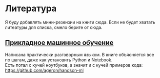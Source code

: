 # Литература  
Я буду добавлять мини-резензии на книги сюда. Если не будет хватать литеатуры для списка, смело берите от сюда.
## [Прикладное машинное обучение](https://github.com/rangelokk/Diplom/blob/main/library/Orelyen_Zheron_Prikladnoe_mashinnoe_obuchenie_s_pomoschyu_Scikit-Learn_i_TensorFlow.pdf)
Написана практически разговорным языком. В книге объясняется все по шагам, даже как установить Python и Notebook.  
Есть потал с кучей ноутбуков, а значит и с кучей примеров кода: https://github.com/ageron/handson-ml
